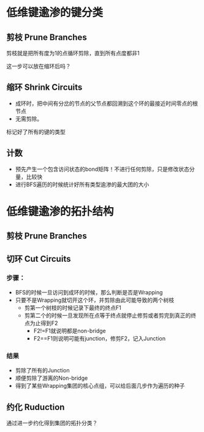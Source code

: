 # 低维键逾渗的键分类
## 剪枝 Prune Branches
剪枝就是把所有度为1的点循环剪除，直到所有点度都非1

这一步可以放在缩环后吗？

## 缩环 Shrink Circuits
+ 成环时，把中间有分岔的节点的父节点都回溯到这个环的最接近时间零点的根节点
+ 无需剪除。

标记好了所有的键的类型

## 计数

+ 预先产生一个包含访问状态的bond矩阵！不进行任何剪除，只是修改状态分量，比较快
+ 进行BFS遍历的时候统计好所有类型逾渗的最大团的大小

# 低维键逾渗的拓扑结构

## 剪枝 Prune Branches
## 切环 Cut Circuits
### 步骤：
+ BFS的时候一旦访问到成环的时候，那么判断是否是Wrapping
+ 只要不是Wrapping就切开这个环，并剪除由此可能导致的两个树枝
    + 剪第一个树枝的时候记录下最终的终点F1
    + 剪第二个的时候一旦发现所在点等于终点就停止修剪或者剪完到真正的终点为止得到F2
        + F2!=F1就说明都是non-bridge
        + F2==F1则说明可能有junction，修剪F2，记入Junction

### 结果
+ 剪除了所有的Junction
+ 顺便剪除了游离的Non-bridge
+ 得到了某些Wrapping集团的核心点组，可以给后面几步作为遍历的种子

## 约化 Ruduction
通过进一步约化得到集团的拓扑分类？
